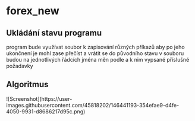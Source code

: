 # forex_new
<h2> Ukládání stavu programu </h2> 

program bude využívat soubor k zapisování různých příkazů aby po jeho ukončnení je mohl zase přečíst a vrátit se do původního stavu
v souboru budou na jednotlivých řádcích jména měn podle a k nim vypsané příslušné požadavky

<h2> Algoritmus </h2>
![Screenshot](https://user-images.githubusercontent.com/45818202/146441193-354efae9-d4fe-4050-9931-d8686217d95c.png)
